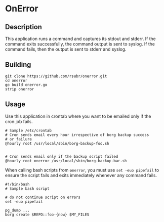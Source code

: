 # OnError

## Description
This application runs a command and captures its stdout and stderr. If the command exits successfully, the command output is sent to syslog. If the command fails, then the output is sent to stderr and syslog.

## Building

```
git clone https://github.com/rsubr/onerror.git
cd onerror
go build onerror.go
strip onerror
```

## Usage

Use this application in crontab where you want to be emailed only if the cron job fails.

```
# Sample /etc/crontab
# Cron sends email every hour irrespective of borg backup success
# or failure
@hourly root /usr/local/sbin/borg-backup-foo.sh


# Cron sends email only if the backup script failed 
@hourly root onerror /usr/local/sbin/borg-backup-bar.sh
```

When calling bash scripts from `onerror`, you must use `set -euo pipefail` to ensure the script fails and exits immediately whenever any command fails.

```
#!/bin/bash
# Sample bash script

# do not continue script on errors
set -euo pipefail

pg_dump ...
borg create $REPO::foo-{now} $MY_FILES
```
